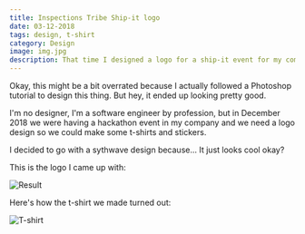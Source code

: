 ```yaml
---
title: Inspections Tribe Ship-it logo
date: 03-12-2018
tags: design, t-shirt
category: Design
image: img.jpg
description: That time I designed a logo for a ship-it event for my company
---
```


Okay, this might be a bit overrated because I actually followed a Photoshop tutorial to design this thing.
But hey, it ended up looking pretty good.

I'm no designer, I'm a software engineer by profession, but in December 2018 we were having a hackathon event in my company and we need a logo design so we could make some t-shirts and stickers.

I decided to go with a sythwave design because... It just looks cool okay?

This is the logo I came up with:

![Result](/post/asset/650/500/03-12-2018-inspections-tribe-shipit/img.jpg)

Here's how the t-shirt we made turned out:

![T-shirt](/post/asset/650/500/03-12-2018-inspections-tribe-shipit/t-shirt.jpg)
